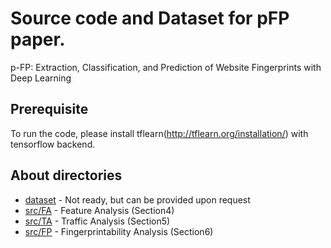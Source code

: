 # Source code and Dataset for pFP paper.

p-FP: Extraction, Classification, and Prediction of Website Fingerprints with Deep Learning

## Prerequisite

To run the code, please install tflearn(http://tflearn.org/installation/) with tensorflow backend.

## About directories
* [dataset](https://github.com/seeunoh2/pFP/tree/master/dataset) - Not ready, but can be provided upon request
* [src/FA](https://github.com/seeunoh2/pFP/tree/master/src/FA) - Feature Analysis (Section4)
* [src/TA](https://github.com/seeunoh2/pFP/tree/master/src/TA) - Traffic Analysis (Section5)
* [src/FP](https://github.com/seeunoh2/pFP/tree/master/src/FP) - Fingerprintability Analysis (Section6)



